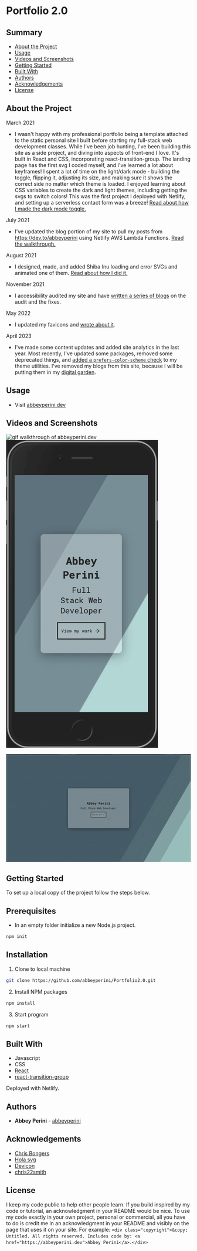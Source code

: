 # Portfolio 2.0

## Summary

  - [About the Project](#about-the-project)
  - [Usage](#usage)
  - [Videos and Screenshots](#videos-and-screenshots)
  - [Getting Started](#getting-started)
  - [Built With](#built-with)
  - [Authors](#authors)
  - [Acknowledgements](#acknowledgements)
  - [License](#license)

## About the Project

March 2021
- I wasn't happy with my professional portfolio being a template attached to the static personal site I built before starting my full-stack web development classes. While I've been job hunting, I've been building this site as a side project, and diving into aspects of front-end I love. It's built in React and CSS, incorporating react-transition-group. The landing page has the first svg I coded myself, and I've learned a lot about keyframes! I spent a lot of time on the light/dark mode - building the toggle, flipping it, adjusting its size, and making sure it shows the correct side no matter which theme is loaded. I enjoyed learning about CSS variables to create the dark and light themes, including getting the svgs to switch colors! This was the first project I deployed with Netlify, and setting up a serverless contact form was a breeze! [Read about how I made the dark mode toggle.](https://dev.to/abbeyperini/toggle-dark-mode-in-react-28c9)

July 2021
- I've updated the blog portion of my site to pull my posts from https://dev.to/abbeyperini using Netlify AWS Lambda Functions. [Read the walkthrough.](https://dev.to/abbeyperini/a-walkthrough-of-updating-my-portfolio-site-with-netlify-functions-and-the-dev-to-api-dd2)

August 2021
- I designed, made, and added Shiba Inu loading and error SVGs and animated one of them. [Read about how I did it.](https://dev.to/abbeyperini/adding-shiba-inu-loading-and-error-svgs-to-my-react-site-lnj)

November 2021
- I accessibility audited my site and have [written a series of blogs](https://dev.to/abbeyperini/accessibility-auditing-my-portfolio-site-part-1-2k8k) on the audit and the fixes.

May 2022
- I updated my favicons and [wrote about it](https://dev.to/abbeyperini/what-are-favicons-2e9d).

April 2023
- I've made some content updates and added site analytics in the last year. Most recently, I've updated some packages, removed some deprecated things, and [added a `prefers-color-scheme` check](https://dev.to/abbeyperini/dark-mode-toggle-and-prefers-color-scheme-4f3m) to my theme utilities. I've removed my blogs from this site, because I will be putting them in my [digital garden](https://github.com/abbeyperini/digital-garden).

## Usage

- Visit [abbeyperini.dev](https://abbeyperini.dev)

## Videos and Screenshots

![gif walkthrough of abbeyperini.dev](/portfolioWalkthrough.gif)
![gif walkthrough of mobile abbeyperini.dev](/mobilePortfolio.gif)


![gif walkthrough of blog update](/blogWalkthrough.gif)

## Getting Started

To set up a local copy of the project follow the steps below.

## Prerequisites

* In an empty folder initialize a new Node.js project.
```sh
npm init
```

## Installation

1. Clone to local machine
```sh
git clone https://github.com/abbeyperini/Portfolio2.0.git
```
2. Install NPM packages
```sh
npm install 
```
3. Start program
```sh
npm start
```

## Built With

- Javascript
- CSS
- [React](https://reactjs.org/)
- [react-transition-group](https://www.npmjs.com/package/react-transition-group)

Deployed with Netlify.

## Authors

- **Abbey Perini** - [abbeyperini](https://github.com/abbeyperini)

## Acknowledgements

- [Chris Bongers](https://h.daily-dev-tips.com/creating-day-night-css-only-toggle-switch)
- [Hola svg](https://holasvg.com/icons/)
- [Devicon](https://devicon.dev/)
- [chris22smith](https://codepen.io/chris22smith/pen/RZogMa)

## License

I keep my code public to help other people learn. If you build inspired by my code or tutorial, an acknowledgment in your README would be nice. To use my code exactly in your own project, personal or commercial, all you have to do is credit me in an acknowledgment in your README and visibly on the page that uses it on your site. For example: ```<div class="copyright">&copy; Untitled. All rights reserved. Includes code by: <a href="https://abbeyperini.dev">Abbey Perini</a>.</div>```
